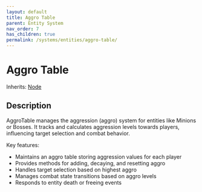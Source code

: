 ```yaml
---
layout: default
title: Aggro Table
parent: Entity System
nav_order: 7
has_children: true
permalink: /systems/entities/aggro-table/
---
```


# Aggro Table

Inherits: [Node](https://docs.godotengine.org/en/stable/classes/class_node.html)

## Description
AggroTable manages the aggression (aggro) system for entities like Minions or Bosses.
It tracks and calculates aggression levels towards players, influencing target selection and combat behavior.

Key features:
- Maintains an aggro table storing aggression values for each player
- Provides methods for adding, decaying, and resetting aggro
- Handles target selection based on highest aggro
- Manages combat state transitions based on aggro levels
- Responds to entity death or freeing events